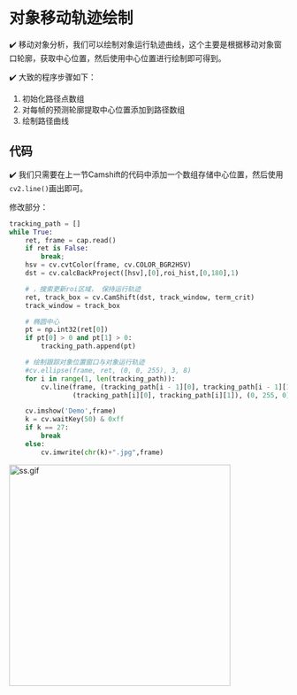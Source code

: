 # 对象移动轨迹绘制

✔️ 移动对象分析，我们可以绘制对象运行轨迹曲线，这个主要是根据移动对象窗口轮廓，获取中心位置，然后使用中心位置进行绘制即可得到。

✔️ 大致的程序步骤如下：
1.  初始化路径点数组
2.  对每帧的预测轮廓提取中心位置添加到路径数组
3.  绘制路径曲线

## 代码

✔️ 我们只需要在上一节Camshift的代码中添加一个数组存储中心位置，然后使用`cv2.line()`画出即可。

修改部分：
```python
tracking_path = []
while True:
    ret, frame = cap.read()
    if ret is False:
        break;
    hsv = cv.cvtColor(frame, cv.COLOR_BGR2HSV)
    dst = cv.calcBackProject([hsv],[0],roi_hist,[0,180],1)

    # ，搜索更新roi区域， 保持运行轨迹
    ret, track_box = cv.CamShift(dst, track_window, term_crit)
    track_window = track_box

    # 椭圆中心
    pt = np.int32(ret[0])
    if pt[0] > 0 and pt[1] > 0:
        tracking_path.append(pt)

    # 绘制跟踪对象位置窗口与对象运行轨迹
    #cv.ellipse(frame, ret, (0, 0, 255), 3, 8)
    for i in range(1, len(tracking_path)):
        cv.line(frame, (tracking_path[i - 1][0], tracking_path[i - 1][1]),
                (tracking_path[i][0], tracking_path[i][1]), (0, 255, 0), 2, 6, 0)

    cv.imshow('Demo',frame)
    k = cv.waitKey(50) & 0xff
    if k == 27:
        break
    else:
        cv.imwrite(chr(k)+".jpg",frame)
```
<img src="https://i.loli.net/2019/07/01/5d19cceeaa88d33367.gif" alt="ss.gif" title="ss.gif" width=400/>